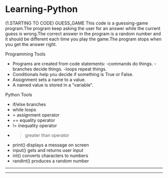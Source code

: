 # Learning-Python

(1.STARTING TO CODE)
GUESS_GAME
This code is a guessing-game program.The program keep asking the user for an answer while the current
guess is wrong.The correct answer in the program is a random number and it should be different each time
you play the game.The program stops when you get the answer right.


Programming Tools
* Programs are created from code statements:
-commands do things.
-branches decide things.
-loops repeat things.
* Conditionals help you decide if
  something is True or False.
* Assignment sets a name to a value.
* A named value is stored in a “variable”.


Python Tools
* if/else branches
* while loops
* = assignment operator
* == equality operator
* != inequality operator
* > greater than operator
* print() displays a message on screen
* input() gets and returns user input
* int() converts characters to numbers
* randint() produces a random number
------------------------------------------------------------------------------------------------------------------------------------------
------------------------------------------------------------------------------------------------------------------------------------------
